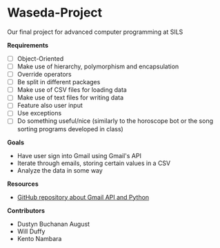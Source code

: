 # Waseda-Project
Our final project for advanced computer programming at SILS

**Requirements**
- [ ] Object-Oriented  
- [ ] Make use of hierarchy, polymorphism and encapsulation  
- [ ] Override operators  
- [ ] Be split in different packages  
- [ ] Make use of CSV files for loading data  
- [ ] Make use of text files for writing data  
- [ ] Feature also user input  
- [ ] Use exceptions  
- [ ] Do something useful/nice (similarly to the horoscope bot or the song sorting programs developed in class)  

**Goals**
* Have user sign into Gmail using Gmail's API
* Iterate through emails, storing certain values in a CSV
* Analyze the data in some way

**Resources**
* [GitHub repository about Gmail API and Python](https://github.com/abhishekchhibber/Gmail-Api-through-Python/blob/master/gmail_read.py "Gmail-Api-through-Python")

**Contributors**
* Dustyn Buchanan August
* Will Duffy
* Kento Nambara
